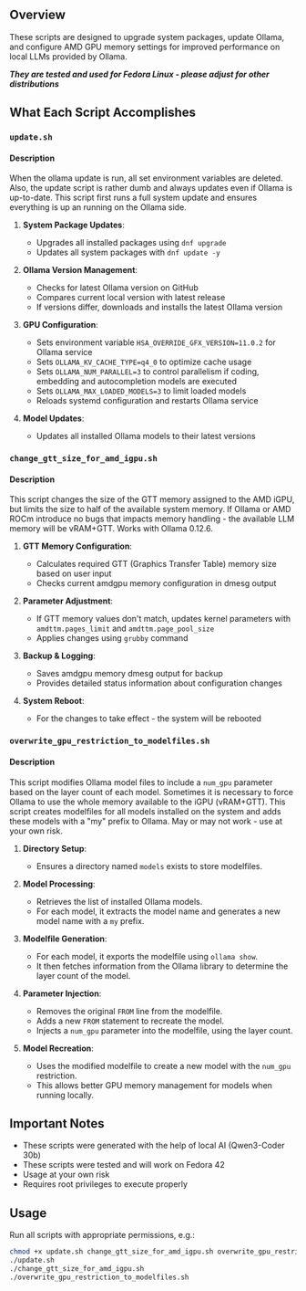 ## Overview
These scripts are designed to upgrade system packages, update Ollama, and configure AMD GPU memory settings for improved performance on local LLMs provided by Ollama.

***They are tested and used for Fedora Linux - please adjust for other distributions***

## What Each Script Accomplishes

### `update.sh`

#### Description
When the ollama update is run, all set environment variables are deleted.
Also, the update script is rather dumb and always updates even if Ollama is up-to-date.
This script first runs a full system update and ensures everything is up an running on the Ollama side.

1. **System Package Updates**: 
   - Upgrades all installed packages using `dnf upgrade`
   - Updates all system packages with `dnf update -y`

2. **Ollama Version Management**:
   - Checks for latest Ollama version on GitHub
   - Compares current local version with latest release
   - If versions differ, downloads and installs the latest Ollama version

3. **GPU Configuration**:
   - Sets environment variable `HSA_OVERRIDE_GFX_VERSION=11.0.2` for Ollama service
   - Sets `OLLAMA_KV_CACHE_TYPE=q4_0` to optimize cache usage
   - Sets `OLLAMA_NUM_PARALLEL=3` to control parallelism if coding, embedding and autocompletion models are executed
   - Sets `OLLAMA_MAX_LOADED_MODELS=3` to limit loaded models
   - Reloads systemd configuration and restarts Ollama service

4. **Model Updates**:
   - Updates all installed Ollama models to their latest versions

### `change_gtt_size_for_amd_igpu.sh`

#### Description
This script changes the size of the GTT memory assigned to the AMD iGPU, but limits the size to half of the available system memory.
If Ollama or AMD ROCm introduce no bugs that impacts memory handling - the available LLM memory will be vRAM+GTT.
Works with Ollama 0.12.6.

1. **GTT Memory Configuration**:
   - Calculates required GTT (Graphics Transfer Table) memory size based on user input
   - Checks current amdgpu memory configuration in dmesg output

2. **Parameter Adjustment**:
   - If GTT memory values don't match, updates kernel parameters with `amdttm.pages_limit` and `amdttm.page_pool_size`
   - Applies changes using `grubby` command

3. **Backup & Logging**:
   - Saves amdgpu memory dmesg output for backup
   - Provides detailed status information about configuration changes

4. **System Reboot**:
   - For the changes to take effect - the system will be rebooted

### `overwrite_gpu_restriction_to_modelfiles.sh`

#### Description
This script modifies Ollama model files to include a `num_gpu` parameter based on the layer count of each model.
Sometimes it is necessary to force Ollama to use the whole memory available to the iGPU (vRAM+GTT).
This script creates modelfiles for all models installed on the system and adds these models with a "my" prefix to Ollama.
May or may not work - use at your own risk.

1. **Directory Setup**:
   - Ensures a directory named `models` exists to store modelfiles.

2. **Model Processing**:
   - Retrieves the list of installed Ollama models.
   - For each model, it extracts the model name and generates a new model name with a `my` prefix.

3. **Modelfile Generation**:
   - For each model, it exports the modelfile using `ollama show`.
   - It then fetches information from the Ollama library to determine the layer count of the model.

4. **Parameter Injection**:
   - Removes the original `FROM` line from the modelfile.
   - Adds a new `FROM` statement to recreate the model.
   - Injects a `num_gpu` parameter into the modelfile, using the layer count.

5. **Model Recreation**:
   - Uses the modified modelfile to create a new model with the `num_gpu` restriction.
   - This allows better GPU memory management for models when running locally.

## Important Notes
- These scripts were generated with the help of local AI (Qwen3-Coder 30b)
- These scripts were tested and will work on Fedora 42
- Usage at your own risk
- Requires root privileges to execute properly

## Usage
Run all scripts with appropriate permissions, e.g.:
```bash
chmod +x update.sh change_gtt_size_for_amd_igpu.sh overwrite_gpu_restriction_to_modelfiles.sh
./update.sh
./change_gtt_size_for_amd_igpu.sh
./overwrite_gpu_restriction_to_modelfiles.sh
```